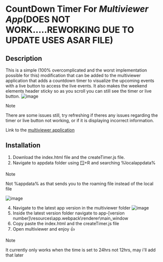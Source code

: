 # **CountDown Timer For _Multiviewer App_**(DOES NOT WORK.....REWORKING DUE TO UPDATE USES ASAR FILE)

## Description
This is a simple (100% overcomplicated and the worst implementation possible for this) modification that can be added to the multiviewer application that adds a countdown timer to visualize the upcoming events with a live button to access the live events. It also makes the weekend elements header sticky so as you scroll you can still see the timer or live button.
![image](https://github.com/user-attachments/assets/a6560af6-9b37-4e5f-8f6d-8856133b1201)
> [!NOTE]  
>There are some issues still, try refreshing if theres any issues regarding the timer or live button not working, or if it is displaying incorrect information.

Link to the [multiviewer application](https://multiviewer.app/)

## Installation
1. Download the index.html file and the createTimer.js file.
2. Navigate to appdata folder using 🪟+R and searching %localappdata%
> [!NOTE]  
> Not %appdata% as that sends you to the roaming file instead of the local file
   
   ![image](https://github.com/user-attachments/assets/33b5f9e9-60a8-465d-8853-6d2b9093156c)
   
4. Navigate to the latest app version in the multiviewer folder
   ![image](https://github.com/user-attachments/assets/d180bd99-3669-4970-b76b-741b62355235)
6. Inside the latest version folder navigate to app-[version number]\resources\app\.webpack\renderer\main_window
7. Copy paste the index.html and the createTimer.js file
8. Open multiviewer and enjoy 👍
> [!NOTE]  
> It currently only works when the time is set to 24hrs not 12hrs, may i'll add that later
